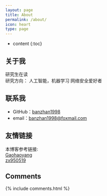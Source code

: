 ```yaml
---
layout: page
title: About
permalink: /about/
icon: heart
type: page
---
```


* content
{:toc}

## 关于我

研究生在读  
研究方向： 人工智能，机器学习 
网络安全爱好者

## 联系我

* GitHub：[banzhan1998](https://github.com/banzhan1998)
* email：banzhan1998@foxmail.com


## 友情链接

本博客参考链接:  
[Gaohaoyang](https://github.com/Gaohaoyang/gaohaoyang.github.io)  
[zx950519](https://github.com/zx950519/zx950519.github.io)

## Comments

{% include comments.html %}
